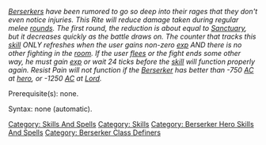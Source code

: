 *[Berserkers](:Category:_Berserkers.md "wikilink") have been rumored to
go so deep into their rages that they don't even notice injuries. This
Rite will reduce damage taken during regular melee
[rounds](Rounds.md "wikilink"). The first round, the reduction is about
equal to [Sanctuary](Sanctuary.md "wikilink"), but it decreases quickly
as the battle draws on. The counter that tracks this
[skill](:Category:_Skills.md "wikilink") ONLY refreshes when the user
gains non-zero [exp](Experience_Points.md "wikilink") AND there is no
other fighting in the [room](:Category:_Rooms.md "wikilink"). If the
user [flees](Flee.md "wikilink") or the fight ends some other way, he
must gain [exp](Experience_Points.md "wikilink") or wait 24 ticks before
the [skill](:Category:_Skills.md "wikilink") will function properly
again. Resist Pain will not function if the
[Berserker](:Category:_Berserkers.md "wikilink") has better than -750
[AC](Armor_Class.md "wikilink") at
[hero](:Category:_Hero.md "wikilink"), or -1250
[AC](Armor_Class.md "wikilink") at
[Lord](:Category:Lord.md "wikilink").*

Prerequisite(s): none.

Syntax: none (automatic).

[Category: Skills And Spells](Category:_Skills_And_Spells "wikilink")
[Category: Skills](Category:_Skills "wikilink") [Category: Berserker
Hero Skills And
Spells](Category:_Berserker_Hero_Skills_And_Spells "wikilink")
[Category: Berserker Class
Definers](Category:_Berserker_Class_Definers "wikilink")
